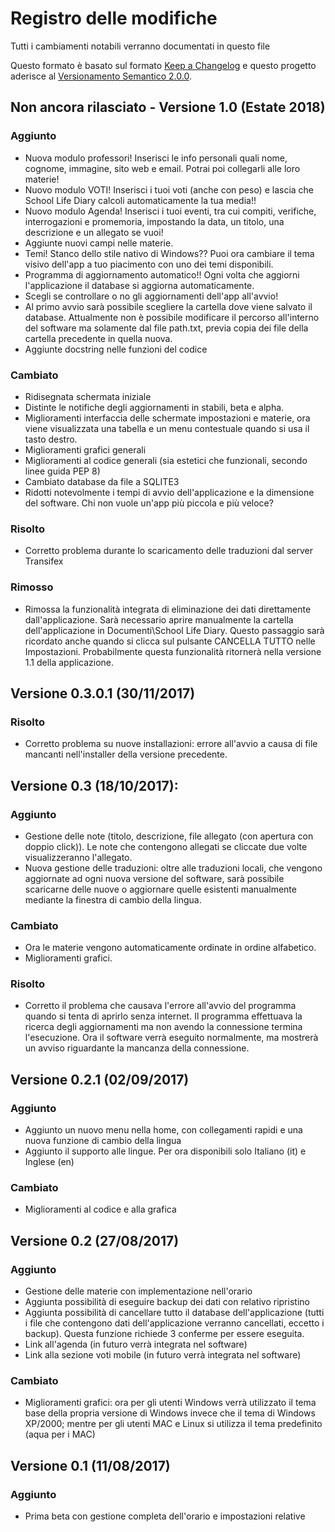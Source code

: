 # Registro delle modifiche
Tutti i cambiamenti notabili verranno documentati in questo file

Questo formato è basato sul formato [Keep a Changelog](http://keepachangelog.com/en/1.0.0/) e questo progetto aderisce al [Versionamento Semantico 2.0.0](https://semver.org/lang/it/).


## Non ancora rilasciato - Versione 1.0 (Estate 2018)

### Aggiunto

- Nuova modulo professori! Inserisci le info personali quali nome, cognome, immagine, sito web e email. Potrai poi collegarli alle loro materie!
- Nuovo modulo VOTI! Inserisci i tuoi voti (anche con peso) e lascia che School Life Diary calcoli automaticamente la tua media!!
- Nuovo modulo Agenda! Inserisci i tuoi eventi, tra cui compiti, verifiche, interrogazioni e promemoria, impostando la data, un titolo, una descrizione e un allegato se vuoi!
- Aggiunte nuovi campi nelle materie.
- Temi! Stanco dello stile nativo di Windows?? Puoi ora cambiare il tema visivo dell'app a tuo piacimento con uno dei temi disponibili.
- Programma di aggiornamento automatico!! Ogni volta che aggiorni l'applicazione il database si aggiorna automaticamente.
- Scegli se controllare o no gli aggiornamenti dell'app all'avvio!
- Al primo avvio sarà possibile scegliere la cartella dove viene salvato il database. Attualmente non è possibile modificare il percorso all'interno del software ma solamente dal file path.txt, previa copia dei file della cartella precedente in quella nuova.
- Aggiunte docstring nelle funzioni del codice

### Cambiato

- Ridisegnata schermata iniziale
- Distinte le notifiche degli aggiornamenti in stabili, beta e alpha.
- Miglioramenti interfaccia delle schermate impostazioni e materie, ora viene visualizzata una tabella e un menu contestuale quando si usa il tasto destro.
- Miglioramenti grafici generali
- Miglioramenti al codice generali (sia estetici che funzionali, secondo linee guida PEP 8)
- Cambiato database da file a SQLITE3
- Ridotti notevolmente i tempi di avvio dell'applicazione e la dimensione del software. Chi non vuole un'app più piccola e più veloce?

### Risolto

- Corretto problema durante lo scaricamento delle traduzioni dal server Transifex

### Rimosso

- Rimossa la funzionalità integrata di eliminazione dei dati direttamente dall'applicazione. Sarà necessario aprire manualmente la cartella dell'applicazione in Documenti\School Life Diary. Questo passaggio sarà ricordato anche quando si clicca sul pulsante CANCELLA TUTTO nelle Impostazioni. Probabilmente questa funzionalità ritornerà nella versione 1.1 della applicazione.


## Versione 0.3.0.1 (30/11/2017)

### Risolto
- Corretto problema su nuove installazioni: errore all'avvio a causa di file mancanti nell'installer della versione precedente.

## Versione 0.3 (18/10/2017):

### Aggiunto

- Gestione delle note (titolo, descrizione, file allegato (con apertura con doppio click)). Le note che contengono allegati se cliccate due volte visualizzeranno l'allegato.
- Nuova gestione delle traduzioni: oltre alle traduzioni locali, che vengono aggiornate ad ogni nuova versione del software, sarà possibile scaricarne delle nuove o aggiornare quelle esistenti manualmente mediante la finestra di cambio della lingua.

### Cambiato

- Ora le materie vengono automaticamente ordinate in ordine alfabetico.
- Miglioramenti grafici.

### Risolto

- Corretto il problema che causava l'errore all'avvio del programma quando si tenta di aprirlo senza internet. Il programma effettuava la ricerca degli aggiornamenti ma non avendo la connessione termina l'esecuzione. Ora il software verrà eseguito normalmente, ma mostrerà un avviso riguardante la mancanza della connessione.


## Versione 0.2.1 (02/09/2017)

### Aggiunto
- Aggiunto un nuovo menu nella home, con collegamenti rapidi e una nuova funzione di cambio della lingua
- Aggiunto il supporto alle lingue. Per ora disponibili solo Italiano (it) e Inglese (en)

### Cambiato
- Miglioramenti al codice e alla grafica


## Versione 0.2 (27/08/2017)

### Aggiunto
- Gestione delle materie con implementazione nell'orario
- Aggiunta possibilità di eseguire backup dei dati con relativo ripristino
- Aggiunta possibilità di cancellare tutto il database dell'applicazione (tutti i file che contengono dati dell'applicazione verranno cancellati, eccetto i backup). Questa funzione richiede 3 conferme per essere eseguita.
- Link all'agenda (in futuro verrà integrata nel software)
- Link alla sezione voti mobile (in futuro verrà integrata nel software)

### Cambiato
- Miglioramenti grafici: ora per gli utenti Windows verrà utilizzato il tema base della propria versione di Windows invece che il tema di Windows XP/2000; mentre per gli utenti MAC e Linux si utilizza il tema predefinito (aqua per i MAC)


## Versione 0.1 (11/08/2017)

### Aggiunto
- Prima beta con gestione completa dell'orario e impostazioni relative
